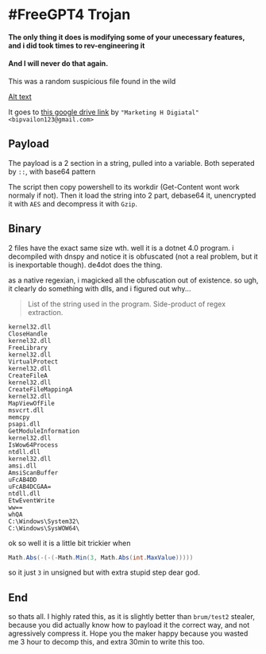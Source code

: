# #FreeGPT4 Trojan
#### The only thing it does is modifying some of your unecessary features, and i did took times to rev-engineering it
#### And I will never do that again.

This was a random suspicious file found in the wild

[Alt text](Gallery/ads.png)

It goes to
[this google drive link](https://drive.google.com/file/d/14RSdol3jKmLsV5QinH-h2Xn6xmsScFVx/view?fbclid=IwAR0XXFpZFQQVtVzAsFCf4WFpxzpIQEaH6y-wKzjIIKCIDuybno26nxfH_0k) by `"Marketing H Digiatal" <bipvailon123@gmail.com>`

## Payload

The payload is a 2 section in a string, pulled into a variable. Both seperated by `::`, with base64 pattern

The script then copy powershell to its workdir (Get-Content wont work normaly if not). Then it load the string into 2 part, debase64 it, unencrypted it with `AES` and decompress it with `Gzip`. 

## Binary

2 files have the exact same size wth. well it is a dotnet 4.0 program. i decompiled with dnspy and notice it is obfuscated (not a real problem, but it is inexportable though). de4dot does the thing.

as a native regexian, i magicked all the obfuscation out of existence. so ugh, it clearly do something with dlls, and i figured out why...

> List of the string used in the program. Side-product of regex extraction.
```
kernel32.dll
CloseHandle
kernel32.dll
FreeLibrary
kernel32.dll
VirtualProtect
kernel32.dll
CreateFileA
kernel32.dll
CreateFileMappingA
kernel32.dll
MapViewOfFile
msvcrt.dll
memcpy
psapi.dll
GetModuleInformation
kernel32.dll
IsWow64Process
ntdll.dll
kernel32.dll
amsi.dll
AmsiScanBuffer
uFcAB4DD
uFcAB4DCGAA=
ntdll.dll
EtwEventWrite
ww==
whQA
C:\Windows\System32\
C:\Windows\SysWOW64\
```

ok so well it is a little bit trickier when

```c#
Math.Abs(-(-(-Math.Min(3, Math.Abs(int.MaxValue)))))
```

so it just `3` in unsigned but with extra stupid step dear god.

## End

so thats all. I highly rated this, as it is slightly better than `brum/test2` stealer, because you did actually know how to payload it the correct way, and not agressively compress it. Hope you the maker happy because you wasted me 3 hour to decomp this, and extra 30min to write this too.